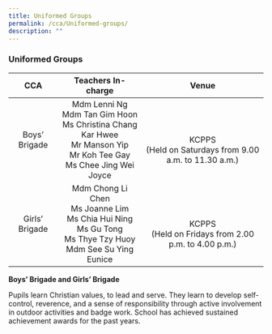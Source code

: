 ```yaml
---
title: Uniformed Groups
permalink: /cca/Uniformed-groups/
description: ""
---
```

### **Uniformed Groups**

|       CCA      |                                           Teachers In-charge                                          |                     Venue                     |
|:--------------:|:-----------------------------------------------------------------------------------------------------:|:---------------------------------------------:|
|  Boys’ Brigade | Mdm Lenni Ng<br> Mdm Tan Gim Hoon<br> Ms Christina Chang Kar Hwee<br> Mr Manson Yip<br> Mr Koh Tee Gay<br> Ms Chee Jing Wei Joyce | <br><br>KCPPS <br>(Held on Saturdays from 9.00 a.m. to 11.30 a.m.) |
| Girls’ Brigade |              Mdm Chong Li Chen<br> Ms Joanne Lim<br> Ms Chia Hui Ning<br> Ms Gu Tong<br> Ms Thye Tzy Huoy<br>Mdm See Su Ying Eunice             |    <br><br>KCPPS<br> (Held on Fridays from 2.00 p.m. to 4.00 p.m.)    |

**Boys’ Brigade and Girls’ Brigade**

Pupils learn Christian values, to lead and serve. They learn to develop self-control, reverence, and a sense of responsibility through active involvement in outdoor activities and badge work. School has achieved sustained achievement awards for the past years.